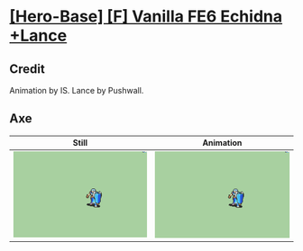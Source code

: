 # [\[Hero-Base\] \[F\] Vanilla FE6 Echidna +Lance](../)

## Credit

Animation by IS.
Lance by Pushwall.
	
## Axe

| Still | Animation |
| :---: | :-------: |
| ![Axe still](./Axe_000.png) | ![Axe animation](./Axe.gif) |
